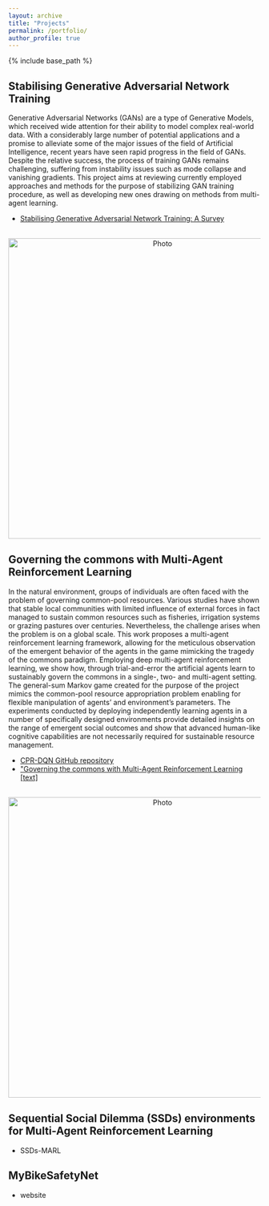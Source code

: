 ```yaml
---
layout: archive
title: "Projects"
permalink: /portfolio/
author_profile: true
---
```


{% include base_path %}

## Stabilising Generative Adversarial Network Training
Generative Adversarial Networks (GANs) are a type of Generative Models, which received wide attention for their ability to model complex real-world data. With a considerably large number of potential applications and a promise to alleviate some of the major issues of the field of Artificial Intelligence, recent years have seen rapid progress in the field of GANs. Despite the relative success, the process of training GANs remains challenging, suffering from instability issues such as mode collapse and vanishing gradients. This project aims at reviewing currently employed approaches and methods for the purpose of stabilizing GAN training procedure, as well as developing new ones drawing on methods from multi-agent learning.

* [Stabilising Generative Adversarial Network Training: A Survey](https://arxiv.org/pdf/1910.00927.pdf)

<p align="center">
  <img src="https://macwiatrak.github.io/files/gan_issues.png" alt="Photo" style="width: 600px;"/> 
</p>

## Governing the commons with Multi-Agent Reinforcement Learning
In the natural environment, groups of individuals are often faced with the problem of governing common-pool resources. Various studies have shown that stable local communities with limited influence of external forces in fact managed to sustain common resources such as fisheries, irrigation systems or grazing pastures over centuries. Nevertheless, the challenge arises when the problem is on a global scale. This work proposes a multi-agent reinforcement learning framework, allowing for the meticulous observation of the emergent behavior of the agents in the game mimicking the tragedy of the commons paradigm. Employing deep multi-agent reinforcement learning, we show how, through trial-and-error the artificial agents learn to sustainably govern the commons in a single-, two- and multi-agent setting. The general-sum Markov game created for the purpose of the project mimics the common-pool resource appropriation problem enabling for flexible manipulation of agents’ and environment’s parameters. The experiments conducted by deploying independently learning agents in a number of specifically designed environments provide detailed insights on the range of emergent social outcomes and show that advanced human-like cognitive capabilities are not necessarily required for sustainable resource management.

* [CPR-DQN GitHub repository](https://github.com/macwiatrak/cpr-dqn)
* ["Governing the commons with Multi-Agent Reinforcement Learning [text]](https://github.com/macwiatrak/cpr-dqn/blob/master/governing_commons_with_MARL.pdf)

<p align="center">
  <img src="https://macwiatrak.github.io/files/gov_marl.png" alt="Photo" style="width: 600px;"/> 
</p>

## Sequential Social Dilemma (SSDs) environments for Multi-Agent Reinforcement Learning
* SSDs-MARL

## MyBikeSafetyNet
* website


